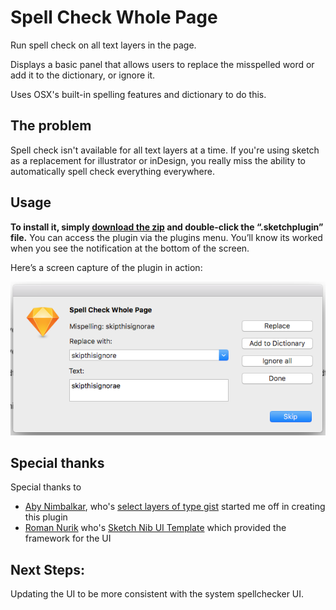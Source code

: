 # Spell Check Whole Page
Run spell check on all text layers in the page.

Displays a basic panel that allows users to replace the misspelled word or add it to the dictionary, or ignore it.

Uses OSX's built-in spelling features and dictionary to do this.

## The problem
Spell check isn't available for all text layers at a time. If you're using sketch as a replacement for illustrator or inDesign, you really miss the ability to automatically spell check everything everywhere.

## Usage
**To install it, simply [download the zip](https://github.com/ethology-co/sketch-spellcheck-all-layers/archive/master.zip) and double-click the “.sketchplugin” file.** You can access the plugin via the plugins menu. You’ll know its worked when you see the notification at the bottom of the screen.

Here’s a screen capture of the plugin in action:

<img src="images/alert-screenshot.png" alt="Screenshot of plugin's alert">

## Special thanks

Special thanks to

- [Aby Nimbalkar](https://github.com/abynim), who's [select layers of type gist](https://gist.github.com/abynim/04f88d5e4fe47118bfe3#file-sketch-plugin-snippet-select-layers-of-type-js) started me off in creating this plugin
- [Roman Nurik](https://github.com/romannurik) who's [Sketch Nib UI Template](https://github.com/romannurik/Sketch-NibUITemplatePlugin) which provided the framework for the UI

## Next Steps:

Updating the UI to be more consistent with the system spellchecker UI.
